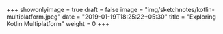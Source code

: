 +++
showonlyimage = true
draft = false
image = "img/sketchnotes/kotlin-multiplatform.jpeg"
date = "2019-01-19T18:25:22+05:30"
title = "Exploring Kotlin Multiplatform"
weight = 0
+++


